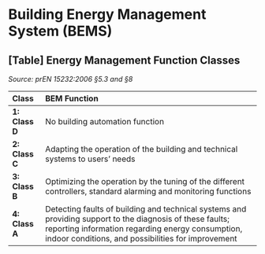 # Building Energy Management System (BEMS)

## [Table] Energy Management Function Classes  
*Source: prEN 15232:2006 §5.3 and §8*

| Class | BEM Function |
|:------|:--------------|
| **1: Class D** | No building automation function |
| **2: Class C** | Adapting the operation of the building and technical systems to users’ needs |
| **3: Class B** | Optimizing the operation by the tuning of the different controllers, standard alarming and monitoring functions |
| **4: Class A** | Detecting faults of building and technical systems and providing support to the diagnosis of these faults; reporting information regarding energy consumption, indoor conditions, and possibilities for improvement |
